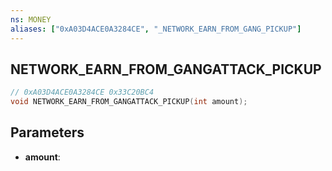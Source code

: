 ```yaml
---
ns: MONEY
aliases: ["0xA03D4ACE0A3284CE", "_NETWORK_EARN_FROM_GANG_PICKUP"]
---
```

## NETWORK_EARN_FROM_GANGATTACK_PICKUP

```c
// 0xA03D4ACE0A3284CE 0x33C20BC4
void NETWORK_EARN_FROM_GANGATTACK_PICKUP(int amount);
```

## Parameters
* **amount**: 

